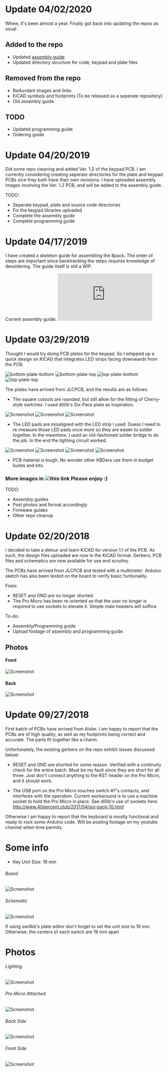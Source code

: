 # Update 04/02/2020
Whew, it's been almost a year. Finally got back into updating the repos as usual

## Added to the repo
* Updated [assembly guide](./ASSEMBLY.md)
* Updated directory structure for code, keypad and plate files

## Removed from the repo
* Redundant images and links
* KiCAD symbols and footprints (To be released as a seperate repository)
* Old assembly guide

## TODO
* Updated programming guide
* Ordering guide

# Update 04/20/2019
Did some repo cleaning and added Ver. 1.2 of the keypad PCB. I am currently considering creating seperate directories for the plate and keypad PCBs sice they both have their own revisions. I have uploaded assembly images involving the Ver. 1.2 PCB, and will be added to the assembly guide.

TODO:
* Seperate keypad, plate and source code directories
* Fix the keypad libraries uploaded
* Complete the assembly guide
* Complete programming guide

# Update 04/17/2019
I have created a skeleton guide for assembling the 8pack. The order of steps are important since backtracking the steps requires knowledge of desoldering. The guide itself is still a WIP.

Current assembly guide: ![ASSEMBLY GUIDE](https://github.com/cgarcia2097/8-Pack/blob/cgarcia2097-patch-1/ASSEMBLY.md)

# Update 03/29/2019
Thought I would try doing PCB plates for the keypad. So I whipped up a quick design on KiCAD that integrates LED strips facing downwards from the PCB. 

![bottom-plate-bottom](https://github.com/cgarcia2097/8-Pack/blob/8-pack-updates/Ver.%201.1/plates/views/00%20-%20Renders/OSH%20Park/bottom-plate-bottom.png)
![bottom-plate-top](https://github.com/cgarcia2097/8-Pack/blob/8-pack-updates/Ver.%201.1/plates/views/00%20-%20Renders/OSH%20Park/bottom-plate-top.png)
![top-plate-bottom](https://github.com/cgarcia2097/8-Pack/blob/8-pack-updates/Ver.%201.1/plates/views/00%20-%20Renders/OSH%20Park/top-plate-bottom.png)
![top-plate-top](https://github.com/cgarcia2097/8-Pack/blob/8-pack-updates/Ver.%201.1/plates/views/00%20-%20Renders/OSH%20Park/top-plate-top.png)

The plates have arrived from JLCPCB, and the results are as follows:

* The square cutouts are rounded, but still allow for the fitting of Cherry-style switches. I used di0ib's Six-Pack plate as inspiration.

![Screenshot](https://github.com/cgarcia2097/8-Pack/blob/8-pack-updates/Ver.%201.1/plates/views/01%20-%20Unboxing/IMG_2131.JPG)
![Screenshot](https://github.com/cgarcia2097/8-Pack/blob/8-pack-updates/Ver.%201.1/plates/views/01%20-%20Unboxing/IMG_2138.JPG)
![Screenshot](https://github.com/cgarcia2097/8-Pack/blob/8-pack-updates/Ver.%201.1/plates/views/02%20-%20Test%20Fit/IMG_2134.JPG)

* The LED pads are misaligned with the LED strip I used. Guess I need to re-measure those LED pads once more so they are easier to solder together. In the meantime, I used an old-fashioned solder bridge to do the job. In the end the lighting circuit worked.

![Screenshot](https://github.com/cgarcia2097/8-Pack/blob/8-pack-updates/Ver.%201.1/plates/views/02%20-%20Test%20Fit/IMG_2142.JPG)
![Screenshot](https://github.com/cgarcia2097/8-Pack/blob/8-pack-updates/Ver.%201.1/plates/views/02%20-%20Test%20Fit/IMG_2143.JPG)
![Screenshot](https://github.com/cgarcia2097/8-Pack/blob/8-pack-updates/Ver.%201.1/plates/views/03%20-%20Lighting%20Test/IMG_2145.JPG)
![Screenshot](https://github.com/cgarcia2097/8-Pack/blob/8-pack-updates/Ver.%201.1/plates/views/03%20-%20Lighting%20Test/IMG_2163.JPG)

* PCB material is tough. No wonder other KBDers use them in budget builds and kits.

### More images in ![this link](https://github.com/cgarcia2097/8-Pack/tree/8-pack-updates/Ver.%201.1/plates/views) Please enjoy :)

TODO: 
* Assembly guides
* Post photos and format accordingly
* Firmware guides
* Other repo cleanup

# Update 02/20/2018
I decided to take a detour and learn KiCAD for version 1.1 of the PCB. As such, the design files uploaded are now in the KiCAD format. Gerbers, PCB files and schematics are now available for use and scrutiny.

The PCBs have arrived from JLCPCB and tested with a multimeter. Arduino sketch has also been tested on the board to verify basic funtionality.

Fixes:
* RESET and GND are no longer shorted. 
* The Pro Micro has been re-oriented so that the user no longer is required to use sockets to elevate it. Simple male headers will suffice

To-do:
* Assembly/Programming guide
* Upload footage of assembly and programming guide.

## Photos
#### Front
![Screenshot](https://github.com/cgarcia2097/8-Pack/blob/8-pack-updates/Ver.%201.1/keypad/views/front.png)
#### Back
![Screenshot](https://github.com/cgarcia2097/8-Pack/blob/8-pack-updates/Ver.%201.1/keypad/views/back.png)


# Update 09/27/2018
First batch of PCBs have arrived from Aisler. I am happy to report that the PCBs are of high quality, as well as my footprints being correct and accurate. The parts fit together like a charm. 

Unfortunately, the existing gerbers on the repo exhibit issues discussed below:

- RESET and GND are shorted for some reason. Verified with a continuity check for the entire batch. Must be my fault since they are short for all three. Just don't connect anything to the RST header on the Pro Micro, and it should work.

- The USB port on the Pro Micro touches switch #7's contacts, and interferes with the operation. Current workaround is to use a machine socket to hold the Pro Micro in place. See di0ib's use of sockets here: http://www.40percent.club/2017/04/six-pack-10.html

Otherwise I am happy to report that the keyboard is mostly functional and ready to rock some Arduino code. Will be posting footage on my youtube channel when time permits.

# Some info
- Key Unit Size: 19 mm 

###### Board
![Screenshot](https://github.com/cgarcia2097/8-Pack/blob/8-pack-updates/Ver%201.0%20-%20DO%20NOT%20USE/images/board.png)

###### Schematic
![Screenshot](https://github.com/cgarcia2097/8-Pack/blob/8-pack-updates/Ver%201.0%20-%20DO%20NOT%20USE/images/schematic.png)

If using swillkb's plate editor don't forget to set the unit size to 19 mm. Otherwise, the centers of each switch are 19 mm apart

# Photos
###### Lighting
![Screenshot](https://github.com/cgarcia2097/8-Pack/blob/8-pack-updates/Ver%201.0%20-%20DO%20NOT%20USE/images/IMG_0247.JPG)

###### Pro Micro Attached
![Screenshot](https://github.com/cgarcia2097/8-Pack/blob/8-pack-updates/Ver%201.0%20-%20DO%20NOT%20USE/images/IMG_0248.JPG)

###### Back Side
![Screenshot](https://github.com/cgarcia2097/8-Pack/blob/8-pack-updates/Ver%201.0%20-%20DO%20NOT%20USE/images/IMG_0249.JPG)

###### Front Side
![Screenshot](https://github.com/cgarcia2097/8-Pack/blob/8-pack-updates/Ver%201.0%20-%20DO%20NOT%20USE/images/IMG_0250.JPG)
